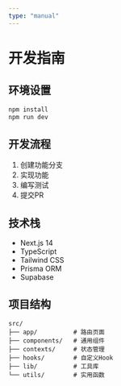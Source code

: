 ```yaml
---
type: "manual"
---
```


# 开发指南

## 环境设置
```bash
npm install
npm run dev
```

## 开发流程
1. 创建功能分支
2. 实现功能
3. 编写测试
4. 提交PR

## 技术栈
- Next.js 14
- TypeScript
- Tailwind CSS
- Prisma ORM
- Supabase

## 项目结构
```
src/
├── app/          # 路由页面
├── components/   # 通用组件
├── contexts/     # 状态管理
├── hooks/        # 自定义Hook
├── lib/          # 工具库
└── utils/        # 实用函数
``` 